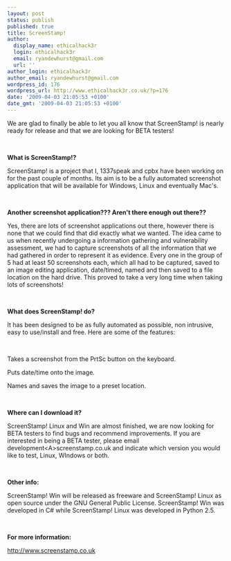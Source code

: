```yaml
---
layout: post
status: publish
published: true
title: ScreenStamp!
author:
  display_name: ethicalhack3r
  login: ethicalhack3r
  email: ryandewhurst@gmail.com
  url: ''
author_login: ethicalhack3r
author_email: ryandewhurst@gmail.com
wordpress_id: 176
wordpress_url: http://www.ethicalhack3r.co.uk/?p=176
date: '2009-04-03 21:05:53 +0100'
date_gmt: '2009-04-03 21:05:53 +0100'
---
```

<p>We are glad to finally be able to let you all know that ScreenStamp! is nearly ready for release and that we are looking for BETA testers!</p>
<p><strong><span style="text-decoration: underline;"></span><br />
</strong></p>
<p><strong>What is ScreenStamp!?</strong></p>
<p>ScreenStamp! is a project that I, 1337speak and cpbx have been working on for the past couple of months. Its aim is to be a fully automated screenshot application that will be available for Windows, Linux and eventually Mac's.</p>
<p><strong><span style="text-decoration: underline;"></span><br />
</strong></p>
<p><strong>Another screenshot application??? Aren't there enough out there??</strong></p>
<p>Yes, there are lots of screenshot applications out there, however there is none that we could find that did exactly what we wanted. The idea came to us when recently undergoing a information gathering and vulnerability assessment, we had to capture screenshots of all the information that we had gathered in order to represent it as evidence. Every one in the group of 5 had at least 50 screenshots each, which all had to be captured, saved to an image editing application, date/timed, named and then saved to a file location on the hard drive. This proved to take a very long time when taking lots of screenshots!</p>
<p><strong><span style="text-decoration: underline;"></span><br />
</strong></p>
<p><strong>What does ScreenStamp! do?</strong></p>
<p>It has been designed to be as fully automated as possible, non intrusive, easy to use/install and free. Here are some of the features:</p>
<p><strong><span style="text-decoration: underline;"></span><br />
</strong></p>
<p>Takes a screenshot from the PrtSc button on the keyboard.</p>
<p>Puts date/time onto the image.</p>
<p>Names and saves the image to a preset location.</p>
<p><strong><span style="text-decoration: underline;"></span><br />
</strong></p>
<p><strong>Where can I download it?</strong></p>
<p>ScreenStamp! Linux and Win are almost finished, we are now looking for BETA testers to find bugs and recommend improvements. If you are interested in being a BETA tester, please email development&lt;A&gt;screenstamp.co.uk and indicate which version you would like to test, Linux, WIndows or both.</p>
<p><span style="color: #ffffff;">'<br />
</span></p>
<p><strong>Other info:</strong></p>
<p>ScreenStamp! Win will be released as freeware and ScreenStamp! Linux as open source under the GNU General Public License. ScreenStamp! Win was developed in C# while ScreenStamp! Linux was developed in Python 2.5.</p>
<p><strong><span style="text-decoration: underline;"></span><br />
</strong></p>
<p><strong>For more information:</strong></p>
<p><a title="http://www.screenstamp.co.uk" href="http://www.screenstamp.co.uk" target="_blank">http://www.screenstamp.co.uk</a></p>
